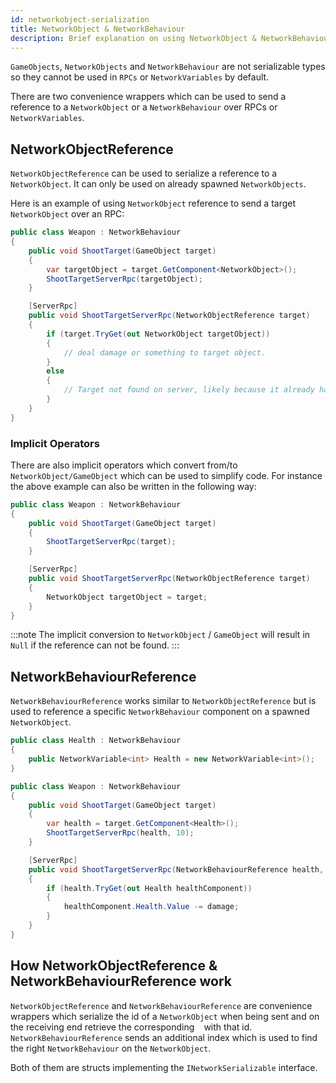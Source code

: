 ```yaml
---
id: networkobject-serialization
title: NetworkObject & NetworkBehaviour
description: Brief explanation on using NetworkObject & NetworkBehaviour in Network for GameObjects
---
```


`GameObjects`, `NetworkObjects` and `NetworkBehaviour` are not serializable types so they cannot be used in `RPCs` or `NetworkVariables` by default.

There are two convenience wrappers which can be used to send a reference to a `NetworkObject` or a `NetworkBehaviour` over RPCs or `NetworkVariables`.

## NetworkObjectReference

`NetworkObjectReference` can be used to serialize a reference to a `NetworkObject`. It can only be used on already spawned `NetworkObjects`.

Here is an example of using `NetworkObject` reference to send a target `NetworkObject` over an RPC:
```csharp
public class Weapon : NetworkBehaviour
{
    public void ShootTarget(GameObject target)
    {
        var targetObject = target.GetComponent<NetworkObject>();
        ShootTargetServerRpc(targetObject);
    }

    [ServerRpc]
    public void ShootTargetServerRpc(NetworkObjectReference target)
    {
        if (target.TryGet(out NetworkObject targetObject))
        {
            // deal damage or something to target object.
        }
        else
        {
            // Target not found on server, likely because it already has been destroyed/despawned.
        }
    }
}
```

### Implicit Operators

There are also implicit operators which convert from/to `NetworkObject/GameObject` which can be used to simplify code. For instance the above example can also be written in the following way:
```csharp
public class Weapon : NetworkBehaviour
{
    public void ShootTarget(GameObject target)
    {
        ShootTargetServerRpc(target);
    }

    [ServerRpc]
    public void ShootTargetServerRpc(NetworkObjectReference target)
    {
        NetworkObject targetObject = target;
    }
}
```
:::note
The implicit conversion to `NetworkObject` / `GameObject` will result in `Null` if the reference can not be found.
:::

## NetworkBehaviourReference

`NetworkBehaviourReference` works similar to `NetworkObjectReference` but is used to reference a specific `NetworkBehaviour` component on a spawned `NetworkObject`.

```cs
public class Health : NetworkBehaviour
{
    public NetworkVariable<int> Health = new NetworkVariable<int>();
}

public class Weapon : NetworkBehaviour
{
    public void ShootTarget(GameObject target)
    {
        var health = target.GetComponent<Health>();
        ShootTargetServerRpc(health, 10);
    }

    [ServerRpc]
    public void ShootTargetServerRpc(NetworkBehaviourReference health, int damage)
    {
        if (health.TryGet(out Health healthComponent))
        {
            healthComponent.Health.Value -= damage;
        }
    }
}
```

## How NetworkObjectReference & NetworkBehaviourReference work

`NetworkObjectReference` and `NetworkBehaviourReference` are convenience wrappers which serialize the id of a `NetworkObject` when being sent and on the receiving end retrieve the corresponding ` ` with that id. `NetworkBehaviourReference` sends an additional index which is used to find the right `NetworkBehaviour` on the `NetworkObject`.

Both of them are structs implementing the `INetworkSerializable` interface.
